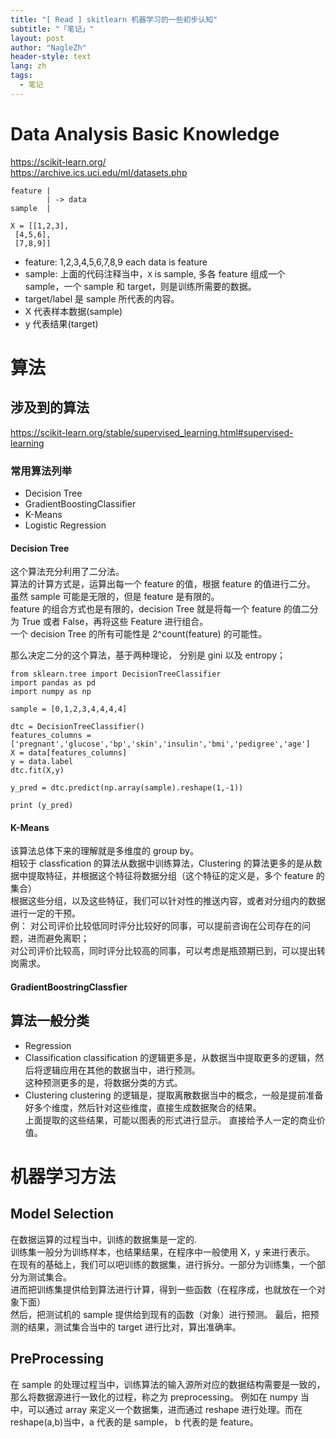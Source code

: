 ```yaml
---
title: "[ Read ] skitlearn 机器学习的一些初步认知"
subtitle: "「笔记」"
layout: post
author: "NagleZh"
header-style: text
lang: zh
tags:
  - 笔记
---
```


# Data Analysis Basic Knowledge

https://scikit-learn.org/  
https://archive.ics.uci.edu/ml/datasets.php  

```
feature |
        | -> data
sample  |

X = [[1,2,3],
 [4,5,6],
 [7,8,9]]
```

- feature: 1,2,3,4,5,6,7,8,9  each data is feature
- sample:  上面的代码注释当中，`X` is sample, 多各 feature 组成一个 sample，一个 sample 和 target，则是训练所需要的数据。
- target/label 是 sample 所代表的内容。
- X 代表样本数据(sample)
- y 代表结果(target)

# 算法 
## 涉及到的算法
https://scikit-learn.org/stable/supervised_learning.html#supervised-learning
### 常用算法列举
- Decision Tree
- GradientBoostingClassifier
- K-Means
- Logistic Regression


#### Decision Tree
这个算法充分利用了二分法。  
算法的计算方式是，运算出每一个 feature 的值，根据 feature 的值进行二分。 虽然 sample 可能是无限的，但是 feature 是有限的。  
feature 的组合方式也是有限的，decision Tree 就是将每一个 feature 的值二分为 True 或者 False，再将这些 Feature 进行组合。  
一个 decision Tree 的所有可能性是 2^count(feature) 的可能性。  

那么决定二分的这个算法，基于两种理论， 分别是 gini 以及 entropy；  

```
from sklearn.tree import DecisionTreeClassifier
import pandas as pd
import numpy as np

sample = [0,1,2,3,4,4,4,4]

dtc = DecisionTreeClassifier()
features_columns = ['pregnant','glucose','bp','skin','insulin','bmi','pedigree','age']
X = data[features_columns]
y = data.label
dtc.fit(X,y)

y_pred = dtc.predict(np.array(sample).reshape(1,-1))

print (y_pred)

```

#### K-Means
该算法总体下来的理解就是多维度的 group by。  
相较于 classfication 的算法从数据中训练算法，Clustering 的算法更多的是从数据中提取特征，并根据这个特征将数据分组（这个特征的定义是，多个 feature 的集合）  
根据这些分组，以及这些特征，我们可以针对性的推送内容，或者对分组内的数据进行一定的干预。  
例： 对公司评价比较低同时评分比较好的同事，可以提前咨询在公司存在的问题，进而避免离职；  
对公司评价比较高，同时评分比较高的同事，可以考虑是瓶颈期已到，可以提出转岗需求。  


#### GradientBoostringClassfier
## 算法一般分类
- Regression
- Classification
classification 的逻辑更多是，从数据当中提取更多的逻辑，然后将逻辑应用在其他的数据当中，进行预测。  
这种预测更多的是，将数据分类的方式。  
- Clustering
clustering 的逻辑是，提取离散数据当中的概念，一般是提前准备好多个维度，然后针对这些维度，直接生成数据聚合的结果。  
上面提取的这些结果，可能以图表的形式进行显示。 直接给予人一定的商业价值。  

# 机器学习方法
## Model Selection
在数据运算的过程当中，训练的数据集是一定的.  
训练集一般分为训练样本，也结果结果，在程序中一般使用 X，y 来进行表示。  
在现有的基础上，我们可以吧训练的数据集，进行拆分。一部分为训练集，一个部分为测试集合。  
进而把训练集提供给到算法进行计算，得到一些函数（在程序成，也就放在一个对象下面）  
然后，把测试机的 sample 提供给到现有的函数（对象）进行预测。
最后，把预测的结果，测试集合当中的 target 进行比对，算出准确率。

## PreProcessing
在 sample 的处理过程当中，训练算法的输入源所对应的数据结构需要是一致的，那么将数据源进行一致化的过程，称之为 preprocessing。
例如在 numpy 当中，可以通过 array 来定义一个数据集，进而通过 reshape 进行处理。而在 reshape(a,b)当中，a 代表的是 sample， b 代表的是 feature。
